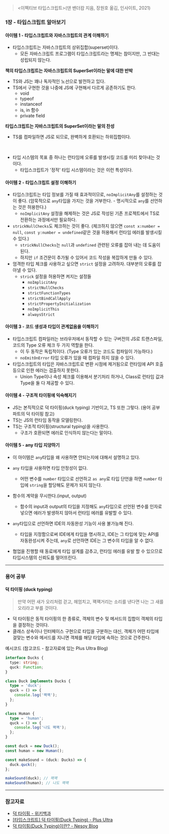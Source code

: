 > <이펙티브 타입스크립트>(댄 밴더캄 지음, 장원호 옮김, 인사이트, 2021)

### 1장 - 타입스크립트 알아보기

#### 아이템 1 - 타입스크립트와 자바스크립트의 관계 이해하기

- 타입스크립트는 자바스크립트의 상위집합(superset)이다.
  - 모든 자바스크립트 프로그램이 타입스크립트라는 명제는 참이지만, 그 반대는 성립되지 않는다.

**책의 타입스크립트는 자바스크립트의 SuperSet이라는 말에 대한 반박**

- TS와 JS는 꽤나 독자적인 노선으로 발전하고 있다.
- TS에서 구현한 것을 나중에 JS에 구현해서 다르게 공존하기도 한다.
  - void
  - typeof
  - instanceof
  - is, in 함수
  - private field

**타입스크립트는 자바스크립트의 SuperSet이라는 말의 찬성**

- TS를 컴파일하면 JS로 되므로, 완벽하게 호환되는 하위집합이다.

<br />

- 타입 시스템의 목표 중 하나는 런타임에 오류를 발생시킬 코드를 미리 찾아내는 것이다.
  - 타입스크립트가 '정적' 타입 시스템이라는 것은 이런 특성이다.

#### 아이템 2 - 타입스크립트 설정 이해하기

- 타입스크립트는 타입 정보를 가질 때 효과적이므로, `noImplicitAny`를 설정하는 것이 좋다. (암묵적으로 `any`타입을 가지는 것을 거부한다. - 명시적으로 `any`를 선언하는 것은 허용한다.)
  - `noImplicitAny` 설정을 해제하는 것은 JS로 작성된 기존 프로젝트에서 TS로 전환하는 과정에서만 필요하다.
- `strickNullChecks`도 체크하는 것이 좋다. (체크하지 않으면 `const x:number = null`, `const y:number = undefined`같은 것을 허용해서 런타임 에러를 발생시킬 수 있다.)
  - `strickNullChecks`는 `null`과 `undefined` 관련된 오류를 잡아 내는 데 도움이 된다.
  - 하지만 `if` 조건문이 추가될 수 있어서 코드 작성을 복잡하게 만들 수 있다.
- 엄격한 타입 체크를 사용하고 싶으면 `strict` 설정을 고려하자. 대부분의 오류를 잡아낼 수 있다.
  - `strick` 설정을 허용하면 켜지는 설정들
    - `noImplicitAny`
    - `strictNullChecks`
    - `strictFunctionTypes`
    - `strictBindCallApply`
    - `strictPropertyInitialization`
    - `noImplicitThis`
    - `alwaysStrict`

#### 아이템 3 - 코드 생성과 타입이 관계없음을 이해하기

- 타입스크립트 컴파일러는 브라우저에서 동작할 수 있는 구버전의 JS로 트랜스파일, 코드의 Type 오류 체크 두 가지 역할을 한다.
  - 이 두 동작은 독립적이다. (Type 오류가 있는 코드도 컴파일이 가능하다.)
  - `noEmitOnError` 타입 오류가 있을 때 컴파일 하지 않을 수 있다.
- 타입스크립트의 타입은 자바스크립트로 변환 시점에 제거됨으로 런타임에 API 호출등으로 인한 에러는 검출하지 못한다.
  - Union Type이나 속성 체크를 이용해서 분기처리 하거나, Class로 런타임 값과 Type을 둘 다 제공할 수 있다.

#### 아이템 4 - 구조적 타이핑에 익숙해지기

- JS는 본직적으로 덕 타이핑(duck typing) 기반이고, TS 또한 그렇다. (용어 공부 파트의 덕 타이핑 참고)
- TS는 JS의 런타임 동작을 모델링한다.
- TS는 구조적 타이핑(structural typing)을 사용한다.
  - 구조가 호환되면 에러로 인식하지 않는다는 말이다.

#### 아이템 5 - any 타입 지양하기

- 이 아이템은 `any`타입을 왜 사용하면 안되는지에 대해서 설명하고 있다.

- `any` 타입을 사용하면 타입 안정성이 없다.
  - 어떤 변수를 `number` 타입으로 선언하고 `as any`로 타입 단언을 하면 `number` 타입에 `string`을 할당해도 문제가 되지 않는다.
- 함수의 계약을 무시한다.(input, output)
  - 함수의 input과 output의 타입을 지정해도 `any`타입으로 선언된 변수를 인자로 넣으면 에러가 발생하지 않아서 런타임 에러를 유발할 수 있다.
- `any`타입으로 선언하면 IDE의 자동완성 기능이 사용 불가능해 진다.
  - 타입을 지정함으로써 IDE에게 타입을 명시하고, IDE는 그 타입에 맞는 API를 자동완성시켜 주는데, `any`로 선언하면 IDE는 그 변수의 타입을 알 수 없다.
- 협업을 진행할 때 동료에게 타입 설계를 감추고, 런타임 에러를 유발 할 수 있으므로 타입시스템의 신뢰도를 떨어뜨린다.

---

### 용어 공부

#### 덕 타이핑 (duck typing)

> 만약 어떤 새가 오리처럼 걷고, 헤엄치고, 꽥꽥거리는 소리를 낸다면 나는 그 새를 오리라고 부를 것이다.

- 덕 타이핑은 동적 타이핑의 한 종류로, 객체의 변수 및 메서드의 집합이 객체의 타입을 결정하는 것이다.
- 클래스 상속이나 인터페이스 구현으로 타입을 구분하는 대신, 객체가 어떤 타입에 걸맞는 변수와 메서드를 지니면 객체를 해당 타입에 속하는 것으로 간주한다.

예시코드 (참고코드 - 참고자료에 있는 Plus Ultra Blog)

```ts
interface Ducks {
  type: string;
  quck: Function;
}

class Duck implements Ducks {
  type = 'duck';
  quck = () => {
    console.log('꽥꽥');
  };
}

class Human {
  type = 'human';
  quck = () => {
    console.log('나도 꽥꽥');
  };
}

const duck = new Duck();
const human = new Human();

const makeSound = (duck: Ducks) => {
  duck.quck();
};

makeSound(duck); // 꽥꽥
makeSound(human); // 나도 꽥꽥
```

---

### 참고자료

- [덕 타이핑 - 위키백과](https://ko.wikipedia.org/wiki/%EB%8D%95_%ED%83%80%EC%9D%B4%ED%95%91)
- [[타입스크립트] 덕 타이핑(Duck Typing) - Plus Ultra](https://overcome-the-limits.tistory.com/625?category=956871)
- [덕 타이핑(Duck Typing)이란? - Nesoy Blog](https://nesoy.github.io/articles/2018-02/Duck-Typing)
